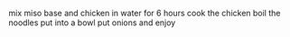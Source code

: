 mix miso base and chicken in water for 6 hours
cook the chicken 
boil the noodles
put into a bowl
put onions and enjoy